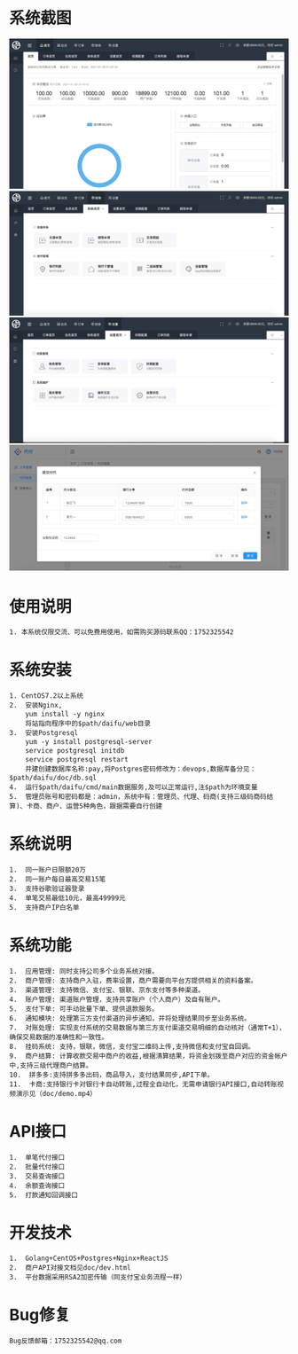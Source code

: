 # 系统截图
![image](https://github.com/1752325542/daifu/blob/master/doc/1.png)
![image](https://github.com/1752325542/daifu/blob/master/doc/2.png)
![image](https://github.com/1752325542/daifu/blob/master/doc/3.png)
![image](https://github.com/1752325542/daifu/blob/master/doc/43B65516-391A-4BAF-A53C-BBFD8AD4E760.png)

# 使用说明
	1. 本系统仅限交流、可以免费用使用，如需购买源码联系QQ：1752325542

# 系统安装
	1. CentOS7.2以上系统
	2.	安装Nginx,
		yum install -y nginx  
		将站指向程序中的$path/daifu/web目录
	3.	安装Postgresql
		yum -y install postgresql-server
		service postgresql initdb
		service postgresql restart
		并建创建数据库名称:pay,将Postgres密码修改为：devops,数据库备分见：$path/daifu/doc/db.sql
	4.	运行$path/daifu/cmd/main数据服务,及可以正常运行,注$path为环境变量
	5.	管理员账号和密码都是：admin，系统中有：管理员、代理、码商(支持三级码商码结算)、卡商、商户、运营5种角色，跟据需要自行创建
	
# 系统说明
	1. 	同一账户日限额20万
	2.	同一账户每日最高交易15笔
	3.	支持谷歌验证器登录
	4.	单笔交易最低10元，最高49999元
	5.	支持商户IP白名单

# 系统功能
	1.	应用管理: 同时支持公司多个业务系统对接。
	2.	商户管理: 支持商户入驻，费率设置，商户需要向平台方提供相关的资料备案。
	3.	渠道管理: 支持微信、支付宝、银联、京东支付等多种渠道。
	4.	账户管理: 渠道账户管理，支持共享账户（个人商户）及自有账户。
	5.	支付下单: 可手动批量下单、提供退款服务。
	6.	通知模块: 处理第三方支付渠道的异步通知，并将处理结果同步至业务系统。
	7.	对账处理: 实现支付系统的交易数据与第三方支付渠道交易明细的自动核对（通常T+1），确保交易数据的准确性和一致性。
	8.	挂码系统: 支持，银联，微信，支付宝二维码上传,支持微信和支付宝自回调。
	9.	商户结算: 计算收款交易中商户的收益,根据清算结果，将资金划拨至商户对应的资金帐户中,支持三级代理商户结算。
	10.  拼多多:支持拼多多出码，商品导入，支付结果同步,API下单。
	11.  卡商:支持银行卡对银行卡自动转账,过程全自动化，无需申请银行API接口,自动转账视频演示见（doc/demo.mp4）
  
  
# API接口
	1.	单笔代付接口
	2.	批量代付接口
	3.	交易查询接口
	4.	余额查询接口
	5.	打款通知回调接口
  
# 开发技术
	1.	Golang+CentOS+Postgres+Nginx+ReactJS
	2. 	商户API对接文档见doc/dev.html
	3. 	平台数据采用RSA2加密传输（同支付宝业务流程一样）

# Bug修复

	Bug反馈邮箱：1752325542@qq.com	

